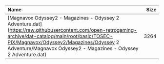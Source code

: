 |Name|Size|
|:---|---:|
|[Magnavox Odyssey2 - Magazines - Odyssey 2 Adventure.dat](https://raw.githubusercontent.com/open-retrogaming-archive/dat-catalog/main/root/basic/TOSEC-PIX/Magnavox/Odyssey2/Magazines/Odyssey 2 Adventure/Magnavox Odyssey2 - Magazines - Odyssey 2 Adventure.dat)|3264|
